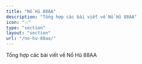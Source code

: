 ```yaml
---
title: "Nổ Hũ 88AA"
description: "Tổng hợp các bài viết về Nổ Hũ 88AA"
icon: "💥"
type: "section"
layout: "section"
url: "/no-hu-88aa/"
---
```


Tổng hợp các bài viết về Nổ Hũ 88AA
